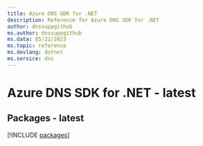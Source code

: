 ```yaml
---
title: Azure DNS SDK for .NET
description: Reference for Azure DNS SDK for .NET
author: dnssuppgithub
ms.author: dnssuppgithub
ms.data: 05/22/2023
ms.topic: reference
ms.devlang: dotnet
ms.service: dns
---
```

# Azure DNS SDK for .NET - latest
## Packages - latest
[!INCLUDE [packages](dns-index.md)]
